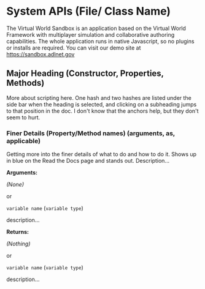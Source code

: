 # System APIs (File/ Class Name)

The Virtual World Sandbox is an application based on the Virtual World Framework with multiplayer simulation and collaborative authoring capabilities. The whole application runs in native Javascript, so no plugins or installs are required. You can visit our demo site at https://sandbox.adlnet.gov

<a id='majorHeading'></a>
## Major Heading (Constructor, Properties, Methods)

More about scripting here.  One hash and two hashes are listed under the side bar when the heading is selected, and clicking on a subheading jumps to that position in the doc. I don't know that the anchors help, but they don't seem to hurt.

<a id='finerDetails'></a>
### Finer Details (Property/Method names) (arguments, as, applicable)

Getting more into the finer details of what to do and how to do it.  Shows up in blue on the Read the Docs page and stands out. Description...   

**Arguments:**

*(None)*

or

`variable name` (`variable type`)

description...

**Returns:**

*(Nothing)*

or

`variable name` (`variable type`)

description...
